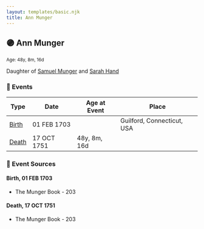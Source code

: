 ```yaml
---
layout: templates/basic.njk
title: Ann Munger
---
```

## 🟣 Ann Munger
<small>Age: 48y, 8m, 16d</small>

Daughter of [Samuel Munger](/people/5/57362828) and [Sarah Hand](/people/7/75255100)

### 📆 Events

Type | Date | Age at Event | Place
------ | ------ | ------ | ------
[Birth](#event-event-2) | 01 FEB 1703 |  | Guilford, Connecticut, USA
[Death](#event-event-3) | 17 OCT 1751 | 48y, 8m, 16d |

### 📰 Event Sources

#### <a id="event-event-2"></a> Birth, 01 FEB 1703
* The Munger Book  - 203

#### <a id="event-event-3"></a> Death, 17 OCT 1751
* The Munger Book  - 203